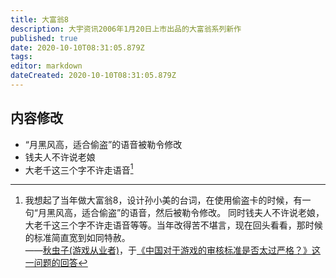 ```yaml
---
title: 大富翁8
description: 大宇资讯2006年1月20日上市出品的大富翁系列新作
published: true
date: 2020-10-10T08:31:05.879Z
tags: 
editor: markdown
dateCreated: 2020-10-10T08:31:05.879Z
---
```


## 内容修改

+ “月黑风高，适合偷盗”的语音被勒令修改
+ 钱夫人不许说老娘
+ 大老千这三个字不许走语音[^dafu]

[^dafu]: 我想起了当年做大富翁8，设计孙小美的台词，在使用偷盗卡的时候，有一句“月黑风高，适合偷盗”的语音，然后被勒令修改。
         同时钱夫人不许说老娘，大老千这三个字不许走语音等等。当年改得苦不堪言，现在回头看看，那时候的标准简直宽到如同特赦。\
         ——[秋虫子(游戏从业者)](https://www.zhihu.com/people/qiuchongzhi)，于[《中国对于游戏的审核标准是否太过严格？》这一问题的回答](https://archive.is/U9ePQ#40% "顺带一提，《中国对于游戏的审核标准是否太过严格？》这一问题必须登录才能查看，并且做了禁止搜索引擎收录指定网页内容的工作，使用我无法直接用网站时光机进行保存")
